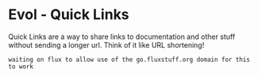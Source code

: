 # Evol - Quick Links
Quick Links are a way to share links to documentation and other stuff without sending a longer url. Think of it like URL shortening!

`waiting on flux to allow use of the go.fluxstuff.org domain for this to work`
